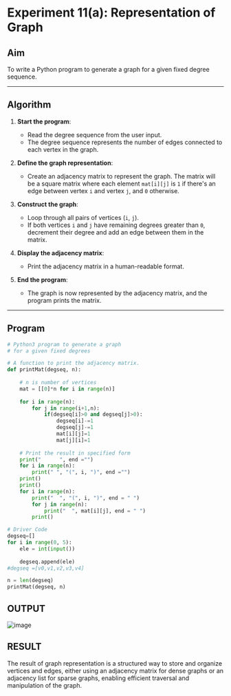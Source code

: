 # Experiment 11(a): Representation of Graph

## Aim
To write a Python program to generate a graph for a given fixed degree sequence.

---

## Algorithm

1. **Start the program**:
   - Read the degree sequence from the user input.
   - The degree sequence represents the number of edges connected to each vertex in the graph.
   
2. **Define the graph representation**:
   - Create an adjacency matrix to represent the graph. The matrix will be a square matrix where each element `mat[i][j]` is `1` if there's an edge between vertex `i` and vertex `j`, and `0` otherwise.

3. **Construct the graph**:
   - Loop through all pairs of vertices (`i`, `j`).
   - If both vertices `i` and `j` have remaining degrees greater than `0`, decrement their degree and add an edge between them in the matrix.

4. **Display the adjacency matrix**:
   - Print the adjacency matrix in a human-readable format.
   
5. **End the program**:
   - The graph is now represented by the adjacency matrix, and the program prints the matrix.

---

## Program

```python
# Python3 program to generate a graph
# for a given fixed degrees

# A function to print the adjacency matrix.
def printMat(degseq, n):
	
	# n is number of vertices
	mat = [[0]*n for i in range(n)]
	
	for i in range(n):
	    for j in range(i+1,n):
	        if(degseq[i]>0 and degseq[j]>0):
	            degseq[i]-=1
	            degseq[j]-=1
	            mat[i][j]=1
	            mat[j][i]=1
	
	# Print the result in specified form
	print("      ", end ="")
	for i in range(n):
		print(" ", "(", i, ")", end ="")
	print()
	print()
	for i in range(n):
		print("  ", "(", i, ")", end = " ")
		for j in range(n):
			print("  ", mat[i][j], end = " ")
		print()

# Driver Code
degseq=[]
for i in range(0, 5):
    ele = int(input())
  
    degseq.append(ele)
#degseq =[v0,v1,v2,v3,v4]

n = len(degseq)
printMat(degseq, n)


```

## OUTPUT

![image](https://github.com/user-attachments/assets/e9ba6ff4-6484-4be9-aaed-ce6aa0b0492d)


## RESULT
The result of graph representation is a structured way to store and organize vertices and edges, either using an adjacency matrix for dense graphs or an adjacency list for sparse graphs, enabling efficient traversal and manipulation of the graph.
